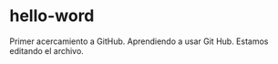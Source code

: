 # hello-word
Primer acercamiento a GitHub.
Aprendiendo a usar Git Hub.
Estamos editando el archivo.
